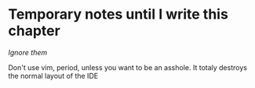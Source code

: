 # Temporary notes until I write this chapter
*Ignore them*

Don't use vim, period, unless you want to be an asshole. It totaly destroys the normal layout of the IDE